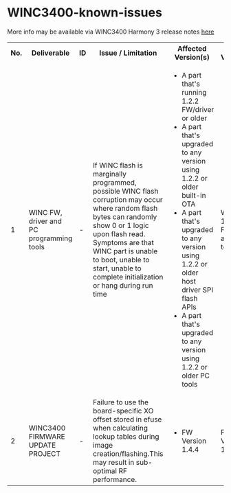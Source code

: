 # WINC3400-known-issues
More info may be available via WINC3400 Harmony 3 release notes [here](https://github.com/Microchip-MPLAB-Harmony/wireless_apps_winc3400/blob/master/release_notes.md)

<table>
  <tbody>
     <tr>
        <th>No.</th>
        <th>Deliverable</th>
        <th>ID</th>
        <th>Issue / Limitation</th>
        <th>Affected Version(s)</th>
        <th>Fix Version(s)</th>
        <th>Recommendation</th>
    </tr>
    <tr>
          <td>1</td>
          <td> WINC FW, driver and PC programming tools</td>
          <td>-</td>
          <td>If WINC flash is marginally programmed, possible WINC flash corruption may occur where random flash bytes can randomly show 0 or 1 logic upon flash read.                     Symptoms are that WINC part is unable to boot, unable to start, unable to complete initialization or hang during run time</td>
          <td>
              <ul>
                  <li>A part that's running 1.2.2 FW/driver or older</li>
                  <li>A part that's upgraded to any version using 1.2.2 or older built-in OTA</li>
                  <li>A part that's upgraded to any version using 1.2.2 or older host driver SPI flash APIs</li>
                  <li>A part that's upgraded to any version using 1.2.2 or older PC tools</li>
              </ul>
          </td>
          <td>WINC 1.2.3+ FW, driver and PC tools</td>
          <td> Either of the following two actions/recommendations should be followed:
              <ul>
                  <li> WINC 1.2.3+ FW, driver and PC tools execute double programming to workaround any possible marginal programming. To protect a working WINC part or to recover a flash-corrupted WINC part, upgrade to 1.2.3+ FW and driver is needed. FW upgrade must be done using:
                    <ul>
                        <li>PC tools from 1.2.3+ release package</li>
                        <li>SPI flash APIs from 1.2.3+ host driver </li>
                    </ul>
                    Note: OTA does not protect a working part against the possible flash corruption nor it recovers a flash-corrupted part
                  </li>
                  <li>
                      Make sure that WINC VDDIO which supplies WINC flash voltage is stable all the time within the recommended operating range 2.7V - 3.6V (typical 3.3V)
                  </li>
              </ul>
          </td>
    </tr>
    <tr>
          <td>2</td>
          <td> WINC3400 FIRMWARE UPDATE PROJECT</td>
          <td>-</td>
          <td>Failure to use the board-specific XO offset stored in efuse when calculating lookup tables during image creation/flashing.This may result in sub-optimal RF performance.</td>
          <td>
              <ul>
                  <li>FW Version 1.4.4</li>
              </ul>
          </td>
          <td>FW Version 1.4.4</td>
          <td> The release zip [WINC1500 FIRMWARE UPDATE PROJECT](https://github.com/MicrochipTech/WINC-Releases/blob/master/WINC1500/19_7_7/WINC1500_FIRMWARE_UPDATE_PROJECT.7z) is updated with script "update_pll_table.bat" which will handle the extraction of XO offset from efuse, and ensure the value is used correctly during image creation.
          </td>
    </tr>
  </tbody>
</table>
